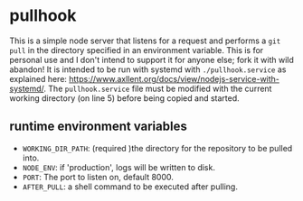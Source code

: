 # pullhook

This is a simple node server that listens for a request and performs a `git pull` in the directory specified in an environment variable. This is for personal use and I don't intend to support it for anyone else; fork it with wild abandon! It is intended to be run with systemd with `./pullhook.service` as explained here: https://www.axllent.org/docs/view/nodejs-service-with-systemd/. The `pullhook.service` file must be modified with the current working directory (on line 5) before being copied and started.

## runtime environment variables

*   `WORKING_DIR_PATH`: (required )the directory for the repository to be pulled into.
*   `NODE_ENV`: if 'production', logs will be written to disk.
*   `PORT`: The port to listen on, default 8000.
*   `AFTER_PULL`: a shell command to be executed after pulling.
